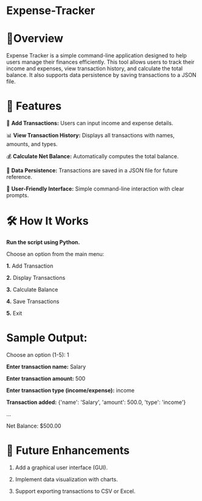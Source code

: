 # Expense-Tracker

# 📌**Overview**

Expense Tracker is a simple command-line application designed to help users manage their finances efficiently. This tool allows users to track their income and expenses, view transaction history, and calculate the total balance. It also supports data persistence by saving transactions to a JSON file.

# 🚀 **Features**

📌 **Add Transactions:** Users can input income and expense details.

📊 **View Transaction History:** Displays all transactions with names, amounts, and types.

💰 **Calculate Net Balance:** Automatically computes the total balance.

💾 **Data Persistence:** Transactions are saved in a JSON file for future reference.

🔄 **User-Friendly Interface:** Simple command-line interaction with clear prompts.

# **🛠️ How It Works**

**Run the script using Python.**

Choose an option from the main menu:

**1.** Add Transaction

**2.** Display Transactions

**3.** Calculate Balance

**4.** Save Transactions

**5.** Exit

# **Sample Output:**
Choose an option (1-5): 1

**Enter transaction name:** Salary

**Enter transaction amount:** 500

**Enter transaction type (income/expense):** income

**Transaction added:** {'name': 'Salary', 'amount': 500.0, 'type': 'income'}

...

Net Balance: $500.00


# **🔧 Future Enhancements**
1. Add a graphical user interface (GUI).

2. Implement data visualization with charts.

3. Support exporting transactions to CSV or Excel.
